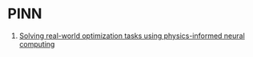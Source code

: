 # PINN
1. [Solving real-world optimization tasks using physics-informed neural computing]([url](https://doi.org/10.1038/s41598-023-49977-3))
